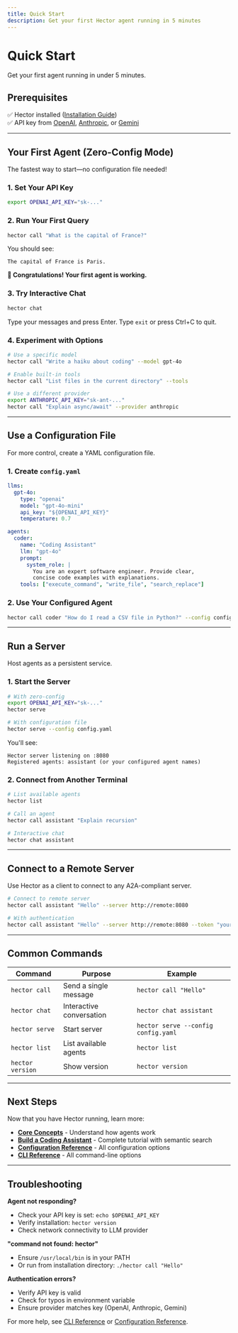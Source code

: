 ```yaml
---
title: Quick Start
description: Get your first Hector agent running in 5 minutes
---
```


# Quick Start

Get your first agent running in under 5 minutes.

## Prerequisites

✅ Hector installed ([Installation Guide](installation.md))  
✅ API key from [OpenAI](https://platform.openai.com/api-keys), [Anthropic](https://console.anthropic.com/), or [Gemini](https://aistudio.google.com/app/apikey)

---

## Your First Agent (Zero-Config Mode)

The fastest way to start—no configuration file needed!

### 1. Set Your API Key

```bash
export OPENAI_API_KEY="sk-..."
```

### 2. Run Your First Query

```bash
hector call "What is the capital of France?"
```

You should see:
```
The capital of France is Paris.
```

**🎉 Congratulations! Your first agent is working.**

### 3. Try Interactive Chat

```bash
hector chat
```

Type your messages and press Enter. Type `exit` or press Ctrl+C to quit.

### 4. Experiment with Options

```bash
# Use a specific model
hector call "Write a haiku about coding" --model gpt-4o

# Enable built-in tools
hector call "List files in the current directory" --tools

# Use a different provider
export ANTHROPIC_API_KEY="sk-ant-..."
hector call "Explain async/await" --provider anthropic
```

---

## Use a Configuration File

For more control, create a YAML configuration file.

### 1. Create `config.yaml`

```yaml
llms:
  gpt-4o:
    type: "openai"
    model: "gpt-4o-mini"
    api_key: "${OPENAI_API_KEY}"
    temperature: 0.7

agents:
  coder:
    name: "Coding Assistant"
    llm: "gpt-4o"
    prompt:
      system_role: |
        You are an expert software engineer. Provide clear,
        concise code examples with explanations.
    tools: ["execute_command", "write_file", "search_replace"]
```

### 2. Use Your Configured Agent

```bash
hector call coder "How do I read a CSV file in Python?" --config config.yaml
```

---

## Run a Server

Host agents as a persistent service.

### 1. Start the Server

```bash
# With zero-config
export OPENAI_API_KEY="sk-..."
hector serve

# With configuration file
hector serve --config config.yaml
```

You'll see:
```
Hector server listening on :8080
Registered agents: assistant (or your configured agent names)
```

### 2. Connect from Another Terminal

```bash
# List available agents
hector list

# Call an agent
hector call assistant "Explain recursion"

# Interactive chat
hector chat assistant
```

---

## Connect to a Remote Server

Use Hector as a client to connect to any A2A-compliant server.

```bash
# Connect to remote server
hector call assistant "Hello" --server http://remote:8080

# With authentication
hector call assistant "Hello" --server http://remote:8080 --token "your-jwt-token"
```

---

## Common Commands

| Command | Purpose | Example |
|---------|---------|---------|
| `hector call` | Send a single message | `hector call "Hello"` |
| `hector chat` | Interactive conversation | `hector chat assistant` |
| `hector serve` | Start server | `hector serve --config config.yaml` |
| `hector list` | List available agents | `hector list` |
| `hector version` | Show version | `hector version` |

---

## Next Steps

Now that you have Hector running, learn more:

- **[Core Concepts](../core-concepts/overview.md)** - Understand how agents work
- **[Build a Coding Assistant](../how-to/build-coding-assistant.md)** - Complete tutorial with semantic search
- **[Configuration Reference](../reference/configuration.md)** - All configuration options
- **[CLI Reference](../reference/cli.md)** - All command-line options

---

## Troubleshooting

**Agent not responding?**

- Check your API key is set: `echo $OPENAI_API_KEY`
- Verify installation: `hector version`
- Check network connectivity to LLM provider

**"command not found: hector"**

- Ensure `/usr/local/bin` is in your PATH
- Or run from installation directory: `./hector call "Hello"`

**Authentication errors?**

- Verify API key is valid
- Check for typos in environment variable
- Ensure provider matches key (OpenAI, Anthropic, Gemini)

For more help, see [CLI Reference](../reference/cli.md) or [Configuration Reference](../reference/configuration.md).


